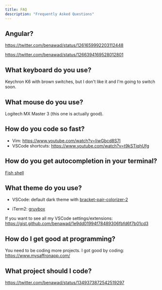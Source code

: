 ```yaml
---
title: FAQ
description: "Frequently Asked Questions"
---
```


## Angular?

https://twitter.com/benawad/status/1261659992203112448

https://twitter.com/benawad/status/1266394169528012801

## What keyboard do you use?

Keychron K6 with brown switches, but I don't like it and I'm going to switch soon.

## What mouse do you use?

Logitech MX Master 3 (this one is actually good).

## How do you code so fast?

- Vim: https://www.youtube.com/watch?v=IiwGbcd8S7I
- VSCode shortcuts: https://www.youtube.com/watch?v=t9kSTiqhUfg

## How do you get autocompletion in your terminal?

[Fish shell](https://fishshell.com/)

## What theme do you use?

- VSCode: default dark theme with [bracket-pair-colorizer-2](https://marketplace.visualstudio.com/items?itemName=CoenraadS.bracket-pair-colorizer-2)

- iTerm2: [gruvbox](https://github.com/morhetz/gruvbox-contrib)

If you want to see all my VSCode settings/extensions: https://gist.github.com/benawad/1e9dd01994f78489306fbfd6f7b01cd3

## How do I get good at programming?

You need to be coding more projects. I got good by coding: https://www.mysaffronapp.com/

## What project should I code?

https://twitter.com/benawad/status/1349373872542519297
